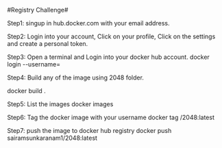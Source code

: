 #Registry Challenge#

Step1: singup in hub.docker.com with your email address.

Step2: Login into your account, Click on your profile, Click on the settings and create a personal token. 

Step3: Open a terminal and Login into your docker hub account. 
docker login --username=<your-user-name>

Step4: Build any of the image using 2048 folder. 

docker build .

Step5: List the images
docker images

Step6: Tag the docker image with your username
docker tag <image-id> <user-name>/2048:latest

Step7: push the image to docker hub registry
docker push  sairamsunkaranam1/2048:latest